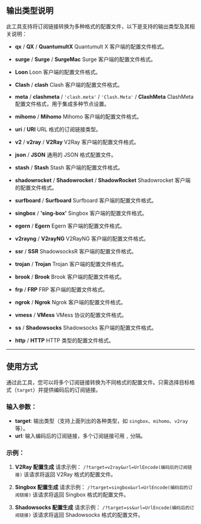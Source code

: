 ## 输出类型说明

此工具支持将订阅链接转换为多种格式的配置文件，以下是支持的输出类型及其相关说明：

* **qx** / **QX** / **QuantumultX**
  Quantumult X 客户端的配置文件格式。

* **surge** / **Surge** / **SurgeMac**
  Surge 客户端的配置文件格式。

* **Loon**
  Loon 客户端的配置文件格式。

* **Clash** / **clash**
  Clash 客户端的配置文件格式。

* **meta** / **clashmeta** / `'clash.meta'` / `'Clash.Meta'` / **ClashMeta**
  ClashMeta 配置文件格式，用于集成多种节点设置。

* **mihomo** / **Mihomo**
  Mihomo 客户端的配置文件格式。

* **uri** / **URI**
  URL 格式的订阅链接类型。

* **v2** / **v2ray** / **V2Ray**
  V2Ray 客户端的配置文件格式。

* **json** / **JSON**
  通用的 JSON 格式配置文件。

* **stash** / **Stash**
  Stash 客户端的配置文件格式。

* **shadowrocket** / **Shadowrocket** / **ShadowRocket**
  Shadowrocket 客户端的配置文件格式。

* **surfboard** / **Surfboard**
  Surfboard 客户端的配置文件格式。

* **singbox** / **'sing-box'**
  Singbox 客户端的配置文件格式。

* **egern** / **Egern**
  Egern 客户端的配置文件格式。

* **v2rayng** / **V2rayNG**
  V2RayNG 客户端的配置文件格式。

* **ssr** / **SSR**
  ShadowsocksR 客户端的配置文件格式。

* **trojan** / **Trojan**
  Trojan 客户端的配置文件格式。

* **brook** / **Brook**
  Brook 客户端的配置文件格式。

* **frp** / **FRP**
  FRP 客户端的配置文件格式。

* **ngrok** / **Ngrok**
  Ngrok 客户端的配置文件格式。

* **vmess** / **VMess**
  VMess 协议的配置文件格式。

* **ss** / **Shadowsocks**
  Shadowsocks 客户端的配置文件格式。

* **http** / **HTTP**
  HTTP 类型的配置文件格式。

---

## 使用方式

通过此工具，您可以将多个订阅链接转换为不同格式的配置文件。只需选择目标格式（`target`）并提供编码后的订阅链接。

### 输入参数：

* **target**: 输出类型（支持上面列出的各种类型，如 `singbox`、`mihomo`、`v2ray` 等）。
* **url**: 输入编码后的订阅链接，多个订阅链接可用 `,` 分隔。

### 示例：

1. **V2Ray 配置生成**
   请求示例：
   `/?target=v2ray&url=UrlEncode(编码后的订阅链接)`
   该请求将返回 V2Ray 格式的配置文件。

2. **Singbox 配置生成**
   请求示例：
   `/?target=singbox&url=UrlEncode(编码后的订阅链接)`
   该请求将返回 Singbox 格式的配置文件。

3. **Shadowsocks 配置生成**
   请求示例：
   `/?target=ss&url=UrlEncode(编码后的订阅链接)`
   该请求将返回 Shadowsocks 格式的配置文件。
